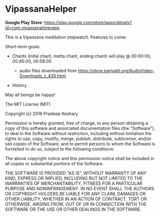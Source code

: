 # VipassanaHelper
**Google Play Store**: https://play.google.com/store/apps/details?id=com.vipassanatimerapp

This is a Vipassana meditation stopwatch.
Features to come:

Short-term goals: 

  - Chants (inital chant, metta chant, ending chant) will play @ 00:00:00, 00:45:00, 00:58:00
    - audio files downloaded from https://store.pariyatti.org/AudioVideo-Downloads_c_435.html

  - History
  

May all beings be happy!



The MIT License (MIT)

Copyright (c) 2016 Pradeep Keshary

Permission is hereby granted, free of charge, to any person obtaining a copy
of this software and associated documentation files (the "Software"), to deal
in the Software without restriction, including without limitation the rights
to use, copy, modify, merge, publish, distribute, sublicense, and/or sell
copies of the Software, and to permit persons to whom the Software is
furnished to do so, subject to the following conditions:

The above copyright notice and this permission notice shall be included in all
copies or substantial portions of the Software.

THE SOFTWARE IS PROVIDED "AS IS", WITHOUT WARRANTY OF ANY KIND, EXPRESS OR
IMPLIED, INCLUDING BUT NOT LIMITED TO THE WARRANTIES OF MERCHANTABILITY,
FITNESS FOR A PARTICULAR PURPOSE AND NONINFRINGEMENT. IN NO EVENT SHALL THE
AUTHORS OR COPYRIGHT HOLDERS BE LIABLE FOR ANY CLAIM, DAMAGES OR OTHER
LIABILITY, WHETHER IN AN ACTION OF CONTRACT, TORT OR OTHERWISE, ARISING FROM,
OUT OF OR IN CONNECTION WITH THE SOFTWARE OR THE USE OR OTHER DEALINGS IN THE
SOFTWARE.